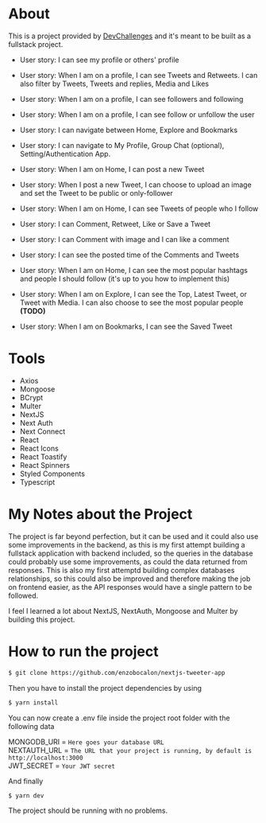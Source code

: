 # About

This is a project provided by [DevChallenges](https://devchallenges.io/) and it's meant to be built as a fullstack project.

- User story: I can see my profile or others' profile

- User story: When I am on a profile, I can see Tweets and Retweets. I can also filter by Tweets, Tweets and replies, Media and Likes

- User story: When I am on a profile, I can see followers and following

- User story: When I am on a profile, I can see follow or unfollow the user

- User story: I can navigate between Home, Explore and Bookmarks

- User story: I can navigate to My Profile, Group Chat (optional), Setting/Authentication App.

- User story: When I am on Home, I can post a new Tweet

- User story: When I post a new Tweet, I can choose to upload an image and set the Tweet to be public or only-follower

- User story: When I am on Home, I can see Tweets of people who I follow

- User story: I can Comment, Retweet, Like or Save a Tweet

- User story: I can Comment with image and I can like a comment

- User story: I can see the posted time of the Comments and Tweets

- User story: When I am on Home, I can see the most popular hashtags and people I should follow (it's up to you how to implement this)

- User story: When I am on Explore, I can see the Top, Latest Tweet, or Tweet with Media. I can also choose to see the most popular people <b>(TODO)</b>

- User story: When I am on Bookmarks, I can see the Saved Tweet

# Tools

- Axios
- Mongoose
- BCrypt
- Multer
- NextJS
- Next Auth
- Next Connect
- React
- React Icons
- React Toastify
- React Spinners
- Styled Components
- Typescript

# My Notes about the Project
The project is far beyond perfection, but it can be used and it could also use some improvements in the backend, as this is my first attempt building a fullstack application with backend included, so the queries in the database could probably use some improvements, as could the data returned from responses.
This is also my first attemptd building complex databases relationships, so this could also be improved and therefore making the job on frontend easier, as the API responses would have a single pattern to be followed.

I feel I learned a lot about NextJS, NextAuth, Mongoose and Multer by building this project.

# How to run the project
```bash
$ git clone https://github.com/enzobocalon/nextjs-tweeter-app
```

Then you have to install the project dependencies by using

```bash
$ yarn install
```
You can now create a .env file inside the project root folder with the following data

MONGODB_URI = `Here goes your database URL` <br/>
NEXTAUTH_URL = `The URL that your project is running, by default is http://localhost:3000` <br/>
JWT_SECRET = `Your JWT secret` <br/>

And finally

```bash
$ yarn dev
```
The project should be running with no problems.
